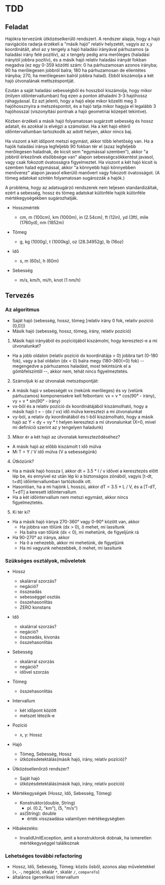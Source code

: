 # TDD

## Feladat

Hajókra tervezünk ütközéselkerülő rendszert. A rendszer alapja, hogy a hajó
navigációs radarja érzékeli a "másik hajó" relatív helyzetét, vagyis az x,y
koordinátáit, ahol az y tengely a hajó haladási irányával párhuzamos (a
haladási irány felé pozitív), az x tengely pedig arra merőleges (haladási
iránytól jobbra pozitív), és a másik hajó relatív haladási irányát fokban
megadva (ez egy 0-359 közötti szám: 0 ha párhuzamosan azonos irányba; 90 ha
merőlegesen jobbról balra; 180 ha párhuzamosan de ellentétes irányba; 270,
ha merőlegesen balról jobbra halad). Ebből kiszámolja a két hajó útvonalának
mettszéspontját. 

Ezután a saját haladási sebességből és hosszból kiszámolja, hogy mikor (milyen
időintervallumban) fog ezen a ponton áthaladni 3-3 hajóhossz ráhagyással. Ez
azt jelenti, hogy a hajó eleje mikor közelíti meg 3 hajóhossznyira a metszéspontot,
és a hajó tatja mikor hagyja el legalább 3 hajóhosszal (viszonyítási pontnak a hajó
geometriai közepét tekintve).

Közben érzékeli a másik hajó folyamatosan sugárzott sebesség és hossz adatait, és
azokkal is elvégzi a számolást. Ha a két hajó eltérő időintervallumban tartozkodik
az adott helyen, akkor nincs baj.

Ha viszont a két időpont metszi egymást, akkor több lehetőség van. Ha a hajók
haladási iránya legfeljebb 90 fokban tér el (azaz legfeljebb merőlegesen haladnak,
de kicsit sem "egymással szemben"), akkor "a jobbról érkezőnek elsőbbsége van"
alapon sebességcsökkentést javasol, vagy csak fokozott óvatosságra figyelmeztet.
Ha viszont a két hajó kicsit is szemben halad egymással, akkor "a könnyebb hajó
könnyebben menőverez" alapon javasol elkerülő manővert vagy fokozott óvatosságot.
(A tömeg adatokat szintén folyamatosan sugározzák a hajók.)

A probléma, hogy az adatsugárzó rendszerek nem teljesen standardizáltak, ezért a
sebesség, hossz és tömeg adatokat különféle hajók különféle mértékegységekben
sugározhatják.

- Hosszmérték
  - cm, m (100cm), km (1000m), in (2.54cm), ft (12in), yd (3ft),
    mile (1760yd), nm (1852m)

- Tömeg
  - g, kg (1000g), t (1000kg), oz (28.34952g), lb (16oz)

- Idő
  - s, m (60s), h (60m)

- Sebesség
  - m/s, km/h, mi/h, knot (1 nm/h)

## Tervezés

### Az algoritmus

- Saját hajó (sebesség, hossz, tömeg [relatív irány 0 fok, relatív pozíció (0,0)])
- Másik hajó (sebesség, hossz, tömeg, irány, relatív pozíció)

1. Másik hajó irányából és pozíciójából kiszámolni, hogy keresztezi-e a mi útvonalunkat?
  - Ha a jobb oldalon (relatív pozíció dx koordinátája > 0) jobbra tart (0-180 fok), vagy
    a bal oldalon (dx < 0) balra megy (180-360(=0) fok) -- megengedve a párhuzamos haladást,
    most tekintsünk el a gömbfelszíntől --, akkor nem, tehát nincs figyelmeztetés.
2. Számoljuk ki az útvonalak metszéspontját:
  - A másik hajó v sebességét vx (nekünk merőleges) és vy (velünk párhuzamos) komponensekre
    kell felbontani: vx = v * cos(90° - irány), vy = v * sin(90° - irány)
  - vx-ből és a relatív pozíció dx koordinátájából kiszámolható, hogy a másik hajó
    t = - (dx / vx) idő múlva keresztezi a mi útvonalunkat
  - vy-ból, a relatív dy koordinátából és t-ből kiszámolható, hogy a másik hajó az
    Y = dy + vy * t helyen keresztezi a mi útvonalunkat (X=0, mivel mi definíció szerint
    az y tengelyen haladunk)
3. Mikor ér a két hajó az útvonalak kereszteződéséhez?
  - A másik hajó az előbb kiszámolt t idő múlva
  - Mi T = Y / V idő múlva (V a sebességünk)
4. Ütközünk?
  - Ha a másik hajó hossza l, akkor dt = 3.5 * l / v idővel a keresztezés előtt lép be,
    és ennyivel ez után lép ki a biztonságos zónából, vagyis [t-dt, t+dt] időintervallumban
    tartózkodik ott.
  - Hasonlóan, ha a mi hajónk L hosszú, akkor dT = 3.5 * L / V, és a [T-dT, T+dT] a
    keresett időintervallum.
  - Ha a két időintervallum nem metszi egymást, akkor nincs figyelmeztetés.
5. Ki tér ki?
  - Ha a másik hajó iránya 270-360° vagy 0-90° között van, akkor
    - Ha jobbra van tőlünk (dx > 0), ő mehet, mi lassítunk
    - Ha balra van tőlünk (dx < 0), mi mehetünk, de figyeljünk rá
  - Ha 90-270° az iránya, akkor
    - Ha ő a nehezebb, akkor mi mehetünk, de figyeljünk
    - Ha mi vagyunk nehezebbek, ő mehet, mi lassítunk

### Szükséges osztályok, műveletek

- Hossz
  - skalárral szorzás?
  - negáció?
  - összeadás
  - sebességgel osztás
  - összehasonlítás
  - ZERO konstans

- Idő
  - skalárral szorzás?
  - negáció?
  - összeadás, kivonás
  - összehasonlítás

- Sebesség
  - skalárral szorzás
  - negáció?
  - idővel szorzás

- Tömeg
  - összehasonlítás

- Intervallum
  - két időpont között
  - metszet létezik-e

- Pozíció
  - x, y: Hossz

- Hajó
  - Tömeg, Sebesség, Hossz
  - ütközésdetektálás(másik hajó, irány, relatív pozíció)?

- Ütközésellenőrző rendszer?
  - Saját hajó
  - ütközésdetektálás(másik hajó, irány, relatív pozíció)

- Mértékegységek (Hossz, Idő, Sebesség, Tömeg)
  - Konstruktor(double, String)
    - pl. (0.2, "km"), (5, "m/s")
  - as(String): double
    - érték visszaadása valamilyen mértékegységben

- Hibakezelés:
  - InvalidUnitException, amit a konstruktorok dobnak,
    ha ismeretlen mértékegységgel találkoznak

### Lehetséges további refactoring

- Hossz, Idő, Sebesség, Tömeg: közös ősből, azonos alap műveletekkel (`+`, `-`, negáció, skalár `*`, skalár `/`, `compareTo`)
- általános (generikus) Intervallum
